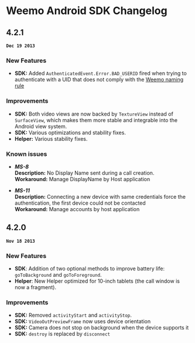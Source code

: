 # Weemo Android SDK Changelog

## 4.2.1

**`Dec 19 2013`**


### New Features

 - **SDK:** Added `AuthenticatedEvent.Error.BAD_USERID` fired when trying to authenticate with a UID that does not comply with the [Weemo naming rule](https://github.com/weemo/Release-4.x/wiki/WeemoDriver-Naming#uid)


### Improvements

- **SDK:** Both video views are now backed by `TextureView` instead of `SurfaceView`, which makes them more stable and integrable into the Android view system.
- **SDK:** Various optimizations and stability fixes.
- **Helper:** Various stability fixes.


### Known issues


- ***MS-8***  
  **Description:** No Display Name sent during a call creation.  
  **Workaround:** Manage DisplayName by Host application


- ***MS-11***  
  **Description:** Connecting a new device with same credentials force the authentication, the first device could not be contacted  
  **Workaround:** Manage accounts by host application

## 4.2.0

**`Nov 18 2013`**


### New Features

- **SDK**: Addition of two optional methods to improve battery life: `goToBackground` and `goToForeground`.
- **Helper**: New Helper optimized for 10-inch tablets (the call window is now a fragment).


### Improvements

- **SDK:** Removed `activityStart` and `activityStop`.
- **SDK:** `VideoOutPreviewFrame` now uses device orientation
- **SDK:** Camera does not stop on background when the device supports it
- **SDK:** `destroy` is replaced by `disconnect`

